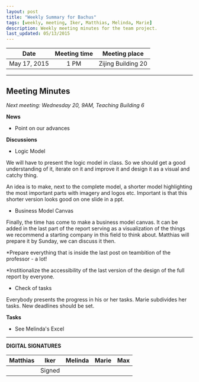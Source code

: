 ```yaml
---
layout: post
title: "Weekly Summary for Bachus"
tags: [weekly, meeting, Iker, Matthias, Melinda, Marie]
description: Weekly meeting minutes for the team project.
last_updated: 05/13/2015
---
```


|**Date** |**Meeting time**|**Meeting place**
| ------------- |:----------------:|:-------:
|May 17, 2015| 1 PM | Zijing Building 20

----------

Meeting Minutes
------
*Next meeting: Wednesday 20, 9AM, Teaching Building 6*

**News**


* Point on our advances

**Discussions**

* Logic Model

We will have to present the logic model in class. So we should get a good understanding of it, iterate on it and improve it and design it as a visual and catchy thing.

An idea is to make, next to the complete model, a shorter model highlighting the most important parts with imagery and logos etc. Important is that this shorter version looks good on one slide in a ppt.

* Business Model Canvas

Finally, the time has come to make a business model canvas. It can be added in the last part of the report serving as a visualization of the things we recommend a starting company in this field to think about. Matthias will prepare it by Sunday, we can discuss it then.

*Prepare everything that is inside the last post on teambition of the professor - a lot!

*Institionalize the accessibility of the last version of the design of the full report by everyone.

* Check of tasks

Everybody presents the progress in his or her tasks. Marie subdivides her tasks. New deadlines should be set.

**Tasks**

* See Melinda's Excel


----------

**DIGITAL SIGNATURES**

|**Matthias** |**Iker**|**Melinda**|**Marie**|**Max**|
|----------------|----------------|----------------|----------------|----------------|
| | Signed| | | |
